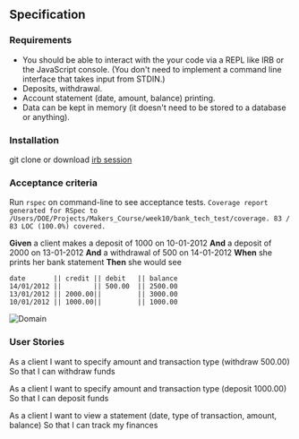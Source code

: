 ## Specification

### Requirements

* You should be able to interact with the your code via a REPL like IRB or the JavaScript console.  (You don't need to implement a command line interface that takes input from STDIN.)
* Deposits, withdrawal.
* Account statement (date, amount, balance) printing.
* Data can be kept in memory (it doesn't need to be stored to a database or anything).

### Installation
git clone or download
[irb session](https://github.com/olwend/bank_tech_test/blob/master/irb.text)

### Acceptance criteria
Run ```rspec``` on command-line to see acceptance tests.
```Coverage report generated for RSpec to /Users/DOE/Projects/Makers_Course/week10/bank_tech_test/coverage. 83 / 83 LOC (100.0%) covered.```

**Given** a client makes a deposit of 1000 on 10-01-2012
**And** a deposit of 2000 on 13-01-2012
**And** a withdrawal of 500 on 14-01-2012
**When** she prints her bank statement
**Then** she would see

```
date       || credit || debit   || balance
14/01/2012 ||        || 500.00  || 2500.00
13/01/2012 || 2000.00||         || 3000.00
10/01/2012 || 1000.00||         || 1000.00
```
![Domain](https://github.com/olwend/bank_tech_test/blob/master/Bank.png)

### User Stories
As a client
I want to specify amount and transaction type (withdraw 500.00)
So that I can withdraw funds

As a client
I want to specify amount and transaction type (deposit 1000.00)
So that I can deposit funds

As a client
I want to view a statement (date, type of transaction,  amount, balance)
So that I can track my finances
